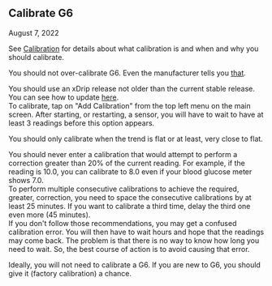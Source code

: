 ## Calibrate G6  
  
August 7, 2022  

See [Calibration](./Calibration.md) for details about what calibration is and when and why you should calibrate.  

You should not over-calibrate G6.  Even the manufacturer tells you [that](https://www.dexcom.com/faqs/is-my-dexcom-sensor-accurate).  

You should use an xDrip release not older than the current stable release.  You can see how to update [here](./Updates.md).  
To calibrate, tap on "Add Calibration" from the top left menu on the main screen.  After starting, or restarting, a sensor, you will have to wait to have at least 3 readings before this option appears.  

You should only calibrate when the trend is flat or at least, very close to flat.  

You should never enter a calibration that would attempt to perform a correction greater than 20% of the current reading.  For example, if the reading is 10.0, you can calibrate to 8.0 even if your blood glucose meter shows 7.0.  
To perform multiple consecutive calibrations to achieve the required, greater, correction, you need to space the consecutive calibrations by at least 25 minutes.  If you want to calibrate a third time, delay the third one even more (45 minutes).  
If you don't follow those recommendations, you may get a confused calibration error.  You will then have to wait hours and hope that the readings may come back.  The problem is that there is no way to know how long you need to wait.  So, the best course of action is to avoid causing that error.  

Ideally, you will not need to calibrate a G6.  If you are new to G6, you should give it (factory calibration) a chance.  
